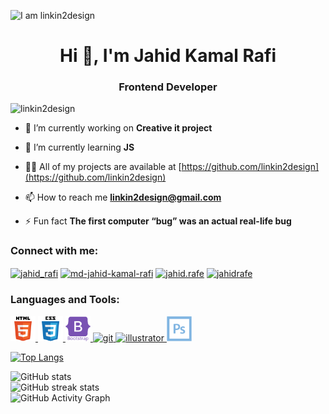 ![I am 
linkin2design](https://github.com/linkin2design/linkin2design/blob/main/fonted-devoloper.gif)

<h1 align="center">Hi 👋, I'm Jahid Kamal Rafi</h1>
<h3 align="center">Frontend Developer</h3>

<p align="left"> <img src="https://komarev.com/ghpvc/?username=linkin2design&label=Profile%20views&color=0e75b6&style=flat" alt="linkin2design" /> </p>

- 🔭 I’m currently working on **Creative it project**

- 🌱 I’m currently learning **JS**

- 👨‍💻 All of my projects are available at [https://github.com/linkin2design](https://github.com/linkin2design)

- 📫 How to reach me **linkin2design@gmail.com**

- ⚡ Fun fact **The first computer “bug” was an actual real-life bug**

<h3 align="left">Connect with me:</h3>
<p align="left">
<a href="https://twitter.com/jahid_rafi" target="blank"><img align="center" src="https://raw.githubusercontent.com/rahuldkjain/github-profile-readme-generator/master/src/images/icons/Social/twitter.svg" alt="jahid_rafi" height="30" width="40" /></a>
<a href="https://linkedin.com/in/md-jahid-kamal-rafi" target="blank"><img align="center" src="https://raw.githubusercontent.com/rahuldkjain/github-profile-readme-generator/master/src/images/icons/Social/linked-in-alt.svg" alt="md-jahid-kamal-rafi" height="30" width="40" /></a>
<a href="https://fb.com/jahid.rafe" target="blank"><img align="center" src="https://raw.githubusercontent.com/rahuldkjain/github-profile-readme-generator/master/src/images/icons/Social/facebook.svg" alt="jahid.rafe" height="30" width="40" /></a>
<a href="https://instagram.com/jahidrafe" target="blank"><img align="center" src="https://raw.githubusercontent.com/rahuldkjain/github-profile-readme-generator/master/src/images/icons/Social/instagram.svg" alt="jahidrafe" height="30" width="40" /></a>
</p>


<h3 align="left">Languages and Tools:</h3>
<p align="left"> 
<a href="https://www.w3.org/html/" target="_blank"> <img src="https://raw.githubusercontent.com/devicons/devicon/master/icons/html5/html5-original-wordmark.svg" alt="html5" width="40" height="40"/> </a> 
<a href="https://www.w3schools.com/css/" target="_blank"> <img src="https://raw.githubusercontent.com/devicons/devicon/master/icons/css3/css3-original-wordmark.svg" alt="css3" width="40" height="40"/> </a>
<a href="https://getbootstrap.com" target="_blank"> <img src="https://raw.githubusercontent.com/devicons/devicon/master/icons/bootstrap/bootstrap-plain-wordmark.svg" alt="bootstrap" width="40" height="40"/> </a>   
<a href="https://git-scm.com/" target="_blank"> <img src="https://www.vectorlogo.zone/logos/git-scm/git-scm-icon.svg" alt="git" width="40" height="40"/> </a> 
<a href="https://www.adobe.com/in/products/illustrator.html" target="_blank"> <img src="https://www.vectorlogo.zone/logos/adobe_illustrator/adobe_illustrator-icon.svg" alt="illustrator" width="40" height="40"/> </a> 
<a href="https://www.photoshop.com/en" target="_blank"> <img src="https://raw.githubusercontent.com/devicons/devicon/master/icons/photoshop/photoshop-line.svg" alt="photoshop" width="40" height="40"/> </a> 
</p>

[![Top Langs](https://github-readme-stats.vercel.app/api/top-langs/?username=linkin2design)](https://github.com/anuraghazra/github-readme-stats)

![GitHub stats](https://github-readme-stats.vercel.app/api?username=linkin2design&show_icons=true)  
![GitHub streak stats](https://github-readme-streak-stats.herokuapp.com/?user=linkin2design)  
![GitHub Activity Graph](https://activity-graph.herokuapp.com/graph?username=linkin2design)  

